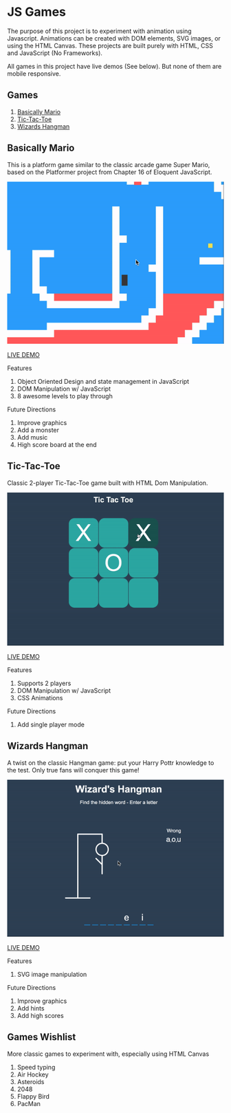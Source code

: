# JS Games

The purpose of this project is to experiment with animation using Javascript. 
Animations can be created with DOM elements, SVG images, or using the HTML
Canvas. These projects are built purely with HTML, CSS and JavaScript (No
Frameworks).

All games in this project have live demos (See below). But none of them are
mobile responsive.

## Games
1. [Basically Mario](#basically-mario)
2. [Tic-Tac-Toe](#tic-tac-toe)
3. [Wizards Hangman](#wizards-hangman)

## Basically Mario
This is a platform game similar to the classic arcade game Super Mario, based
on the Platformer project from Chapter 16 of Eloquent JavaScript.

![](readme-images/basicallyMario.gif)

[LIVE DEMO](https://skapoo01.github.io/jsGames/basicallyMario)

Features
1. Object Oriented Design and state management in JavaScript
2. DOM Manipulation w/ JavaScript
3. 8 awesome levels to play through

Future Directions
1. Improve graphics
2. Add a monster
3. Add music
4. High score board at the end

## Tic-Tac-Toe
Classic 2-player Tic-Tac-Toe game built with HTML Dom Manipulation.

![](readme-images/ticTacToe.gif)

[LIVE DEMO](https://skapoo01.github.io/jsGames/ticTacToe)

Features
1. Supports 2 players
2. DOM Manipulation w/ JavaScript
3. CSS Animations

Future Directions
1. Add single player mode

## Wizards Hangman
A twist on the classic Hangman game: put your Harry Pottr knowledge to the test.
Only true fans will conquer this game!

![](readme-images/wizardsHangman.gif)

[LIVE DEMO](https://skapoo01.github.io/jsGames/wizardsHangman)

Features
1. SVG image manipulation

Future Directions
1. Improve graphics
2. Add hints
3. Add high scores

## Games Wishlist
More classic games to experiment with, especially using HTML Canvas
1. Speed typing
2. Air Hockey
3. Asteroids
4. 2048
5. Flappy Bird
6. PacMan